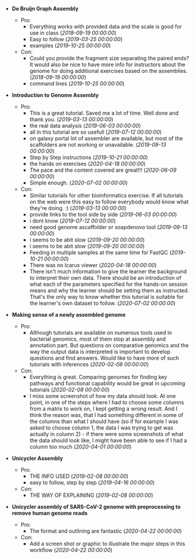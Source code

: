 - **De Bruijn Graph Assembly**
  - Pro:
    - Everything works with provided data and the scale is good for use in class (*2018-09-19 00:00:00*)
    - Easy to follow (*2019-03-25 00:00:00*)
    - examples (*2019-10-25 00:00:00*)
  - Con:
    - Could you provide the fragment size separating the paired ends? It would also be nice to have more info for instructors about the genome for doing additional exercises based on the assemblies. (*2018-09-19 00:00:00*)
    - command lines (*2019-10-25 00:00:00*)

- **Introduction to Genome Assembly**
  - Pro:
    - This is a great tutorial. Saved me a lot of time. Well done and thank you. (*2019-03-13 00:00:00*)
    - the real data analysis (*2019-06-03 00:00:00*)
    - all in this tutorial are so usefull (*2019-07-12 00:00:00*)
    - on galaxy portal lot of assembler are available, but most of the scaffolders are not working or unavailable. (*2019-09-13 00:00:00*)
    - Step by Step instructions (*2019-10-21 00:00:00*)
    - the hands on exercises (*2020-04-18 00:00:00*)
    - The pace and the content covered are great!!! (*2020-06-09 00:00:00*)
    - Simple enough. (*2020-07-02 00:00:00*)
  - Con:
    - Similar tutorials for other bioinformatics exercise. If all tutorials on the web were this easy to follow everybody would know what they're doing. :) (*2019-03-13 00:00:00*)
    - provide links to the tool side by side (*2019-06-03 00:00:00*)
    - i dont know (*2019-07-12 00:00:00*)
    - need good genome ascaffolder or soapdenovo tool (*2019-09-13 00:00:00*)
    - i seems to be abit slow (*2019-09-20 00:00:00*)
    - i seems to be abit slow (*2019-09-20 00:00:00*)
    - Feeding in multiple samples at the same time for FastQC (*2019-10-21 00:00:00*)
    - There was no Icarus viewer (*2020-04-18 00:00:00*)
    - There isn't much information to give the learner the background to interpret their own data. There should be an introduction of what each of the parameters specified for the hands-on session means and why the learner should be setting them as instructed. That's the only way to know whether this tutorial is suitable for the learner's own dataset to follow.  (*2020-07-02 00:00:00*)

- **Making sense of a newly assembled genome**
  - Pro:
    - Although tutorials are available on numerous tools used in bacterial genomics, most of them stop at assembly and annotation part. But questions on comparative genomics and the way the output data is interpreted is important to develop questions and find answers. Would like to have more of such tutorials with inferences (*2020-02-08 00:00:00*)
  - Con:
    - Everything is great. Comparing genomes for finding key pathways and functional capability would be great in upcoming tutorials (*2020-02-08 00:00:00*)
    - I miss some screenshot of how my data should look. At one point, in one of the steps where I had to choose some columns from a matrix to work on, I kept getting a wrong result. And I think the reason was, that I had something different in some of the columns than what I should have (so if for example I was asked to choose column 1, the data I was trying to get was actually in column 2) - if there were some screenshots of what the data should look like, I might have been able to see if I had a column too much (*2020-04-01 00:00:00*)

- **Unicycler Assembly**
  - Pro:
    - THE INFO USED (*2019-02-08 00:00:00*)
    - easy to follow, step by step (*2019-04-16 00:00:00*)
  - Con:
    - THE WAY OF EXPLAINING (*2019-02-08 00:00:00*)

- **Unicycler assembly of SARS-CoV-2 genome with preprocessing to remove human genome reads**
  - Pro:
    - The format and outlining are fantastic (*2020-04-22 00:00:00*)
  - Con:
    - Add a screen shot or graphic to illustrate the major steps in this workflow (*2020-04-22 00:00:00*)

